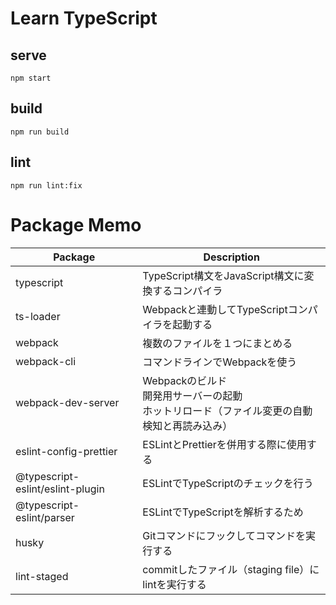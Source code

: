 # Learn TypeScript

## serve
```
npm start
```

## build
```
npm run build
```

## lint
```
npm run lint:fix
```

# Package Memo

|Package|Description|
|----|----|
|typescript|TypeScript構文をJavaScript構文に変換するコンパイラ|
|ts-loader|Webpackと連動してTypeScriptコンパイラを起動する|
|webpack|複数のファイルを１つにまとめる|
|webpack-cli|コマンドラインでWebpackを使う|
|webpack-dev-server|Webpackのビルド<br>開発用サーバーの起動<br>ホットリロード（ファイル変更の自動検知と再読み込み）|
|eslint-config-prettier|ESLintとPrettierを併用する際に使用する|
|@typescript-eslint/eslint-plugin|ESLintでTypeScriptのチェックを行う|
|@typescript-eslint/parser|ESLintでTypeScriptを解析するため|
|husky|Gitコマンドにフックしてコマンドを実行する|
|lint-staged|commitしたファイル（staging file）にlintを実行する|
